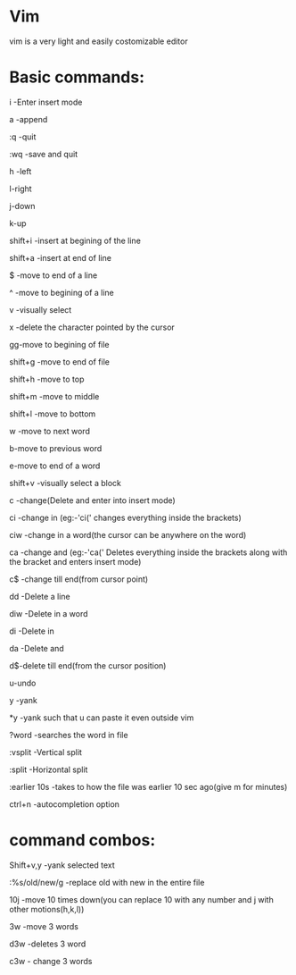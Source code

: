 # Vim

vim is a very light and easily costomizable editor



# Basic commands:

i  -Enter insert mode

a -append

:q -quit

:wq -save and quit

h -left

l-right

j-down

k-up

shift+i -insert at begining of the line

shift+a -insert at end of line

$ -move to end of a line

^ -move to begining of a line

v   -visually select

x -delete the character pointed by the cursor

gg-move to begining of file

shift+g -move to end of file

shift+h -move to top

shift+m -move to middle

shift+l -move to bottom

w -move to next word

b-move to previous word

e-move to end of a word

shift+v -visually select a block

c -change(Delete and enter into insert mode)

ci -change in (eg:-'ci(' changes everything inside the brackets)

ciw -change in a word(the cursor can be anywhere on the word)

ca  -change and (eg:-'ca(' Deletes everything inside the brackets along with the bracket and enters insert mode)

c$ -change till end(from cursor point)

dd -Delete a line

diw -Delete in a word

di -Delete in

da -Delete and

d$-delete till end(from the cursor position)

u-undo

y -yank

*y -yank such that u can paste it even outside vim

?word -searches the word in file

:vsplit -Vertical split

:split -Horizontal split

:earlier 10s -takes to how the file was earlier 10 sec ago(give m for minutes)

ctrl+n -autocompletion option


# command combos:

Shift+v,y -yank selected text

:%s/old/new/g -replace old with new in the entire file

10j -move 10 times down(you can replace 10 with any number and j with other motions(h,k,l))

3w -move 3 words

d3w -deletes 3 word

c3w - change 3 words

